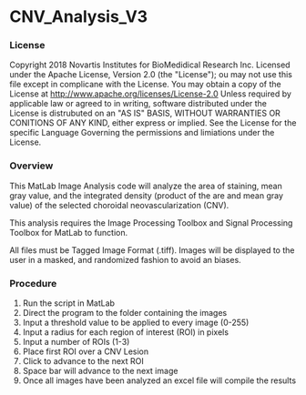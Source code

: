 # CNV_Analysis_V3

### License
Copyright 2018 Novartis Institutes for BioMedidical Research Inc.
Licensed under the Apache License, Version 2.0 (the "License");
ou may not use this file except in complicane with the License.
You may obtain a copy of the License at
http://www.apache.org/licenses/License-2.0
Unless required by applicable law or agreed to in writing, software
distributed under the License is distrubuted on an "AS IS" BASIS,
WITHOUT WARRANTIES OR CONITIONS OF ANY KIND, either express or 
implied. See the License for the specific Language Governing the permissions 
and limiations under the License. 

### Overview
This MatLab Image Analysis code will analyze the area of staining, mean gray 
value, and the integrated density (product of the are and mean gray value) 
of the selected choroidal neovascularization (CNV). 

This analysis requires the Image Processing Toolbox and Signal Processing 
Toolbox for MatLab to function. 

All files must be Tagged Image Format (.tiff). Images will be displayed 
to the user in a masked, and randomized fashion to avoid an biases. 

### Procedure 
1. Run the script in MatLab
2. Direct the program to the folder containing the images
3. Input a threshold value to be applied to every image (0-255)
4. Input a radius for each region of interest (ROI) in pixels
5. Input a number of ROIs (1-3)
6. Place first ROI over a CNV Lesion
7. Click to advance to the next ROI
8. Space bar will advance to the next image
9. Once all images have been analyzed an excel file will compile the results